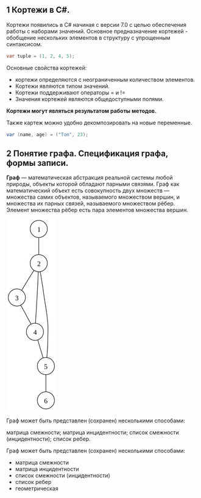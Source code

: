 ## 1 Кортежи в С#.

Кортежи появились в C# начиная с версии 7.0 с целью обеспечения работы с наборами значений. Основное предназначение кортежей - обобщение нескольких элементов в структуру с упрощенным синтаксисом.

```cs
var tuple = (1, 2, 4, 5);
```

Основные свойства кортежей:

- кортежи определяются с неограниченным количеством элементов.
- Кортежи являются типом значений.
- Кортежи поддерживают операторы = и !=
- Значения кортежей являются общедоступными полями.

**Кортежи могут являться результатом работы методов.**

Также картеж можно удобно декомпозировать на новые переменные.

```cs
var (name, age) = ("Tom", 23);
```

## 2 Понятие графа. Спецификация графа, формы записи.

**Граф** — математическая абстракция реальной системы любой природы, объекты которой обладают парными связями. Граф как математический объект есть совокупность двух множеств — множества самих объектов, называемого множеством вершин, и множества их парных связей, называемого множеством рёбер. Элемент множества рёбер есть пара элементов множества вершин.

![](assets/20230628_094059_Sample_graph.svg.png)

Граф может быть представлен (сохранен) несколькими способами:

матрица смежности;
матрица инцидентности;
список смежности (инцидентности);
список ребер.

Граф может быть представлен (сохранен) несколькими способами:

- матрица смежности
- матрица инцидентности
- список смежности (инцидентности)
- список ребер
- геометрическая
